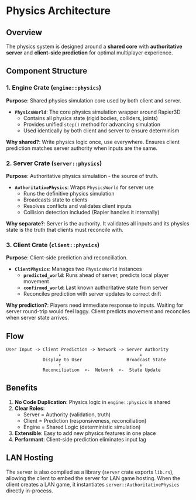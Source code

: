 # Physics Architecture

## Overview

The physics system is designed around a **shared core** with **authoritative server** and **client-side prediction** for optimal multiplayer experience.

## Component Structure

### 1. Engine Crate (`engine::physics`)

**Purpose**: Shared physics simulation core used by both client and server.

- **`PhysicsWorld`**: The core physics simulation wrapper around Rapier3D
  - Contains all physics state (rigid bodies, colliders, joints)
  - Provides unified `step()` method for advancing simulation
  - Used identically by both client and server to ensure determinism

**Why shared?**: Write physics logic once, use everywhere. Ensures client prediction matches server authority when inputs are the same.

### 2. Server Crate (`server::physics`)

**Purpose**: Authoritative physics simulation - the source of truth.

- **`AuthoritativePhysics`**: Wraps `PhysicsWorld` for server use
  - Runs the definitive physics simulation
  - Broadcasts state to clients
  - Resolves conflicts and validates client inputs
  - Collision detection included (Rapier handles it internally)

**Why separate?**: Server is the authority. It validates all inputs and its physics state is the truth that clients must reconcile with.

### 3. Client Crate (`client::physics`)

**Purpose**: Client-side prediction and reconciliation.

- **`ClientPhysics`**: Manages two `PhysicsWorld` instances
  - **`predicted_world`**: Runs ahead of server, predicts local player movement
  - **`confirmed_world`**: Last known authoritative state from server
  - Reconciles prediction with server updates to correct drift

**Why prediction?**: Players need immediate response to inputs. Waiting for server round-trip would feel laggy. Client predicts movement and reconciles when server state arrives.

## Flow

```
User Input -> Client Prediction -> Network -> Server Authority
                    ↓                              ↓
              Display to User                 Broadcast State
                    ↑                              ↓
              Reconciliation  <-  Network  <-  State Update
```

## Benefits

1. **No Code Duplication**: Physics logic in `engine::physics` is shared
2. **Clear Roles**: 
   - Server = Authority (validation, truth)
   - Client = Prediction (responsiveness, reconciliation)
   - Engine = Shared Logic (deterministic simulation)
3. **Extensible**: Easy to add new physics features in one place
4. **Performant**: Client-side prediction eliminates input lag

## LAN Hosting

The server is also compiled as a library (`server` crate exports `lib.rs`), allowing the client to embed the server for LAN game hosting. When the client creates a LAN game, it instantiates `server::AuthoritativePhysics` directly in-process.
